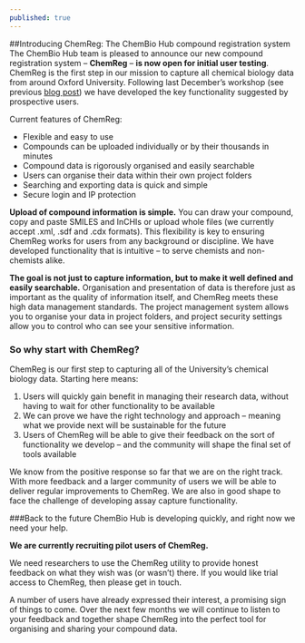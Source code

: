 ```yaml
---
published: true
---
```


##Introducing ChemReg: The ChemBio Hub compound registration system
The ChemBio Hub team is pleased to announce our new compound registration system – **ChemReg** – **is now open for initial user testing**. ChemReg is the first step in our mission to capture all chemical biology data from around Oxford University. Following last December’s workshop (see previous [blog post](https://chembiohub.ox.ac.uk/blog/2014/12/15/registration-workshop.html "Workshop on recording and managing data related to small molecules - 9th December 2014")) we have developed the key functionality suggested by prospective users. 

Current features of ChemReg:
-	Flexible and easy to use
-	Compounds can be uploaded individually or by their thousands in minutes
-	Compound data is rigorously organised and easily searchable
-	Users can organise their data within their own project folders
-	Searching and exporting data is quick and simple
-	Secure login and IP protection

**Upload of compound information is simple.** You can draw your compound, copy and paste SMILES and InCHIs or upload whole files (we currently accept .xml, .sdf and .cdx formats). This flexibility is key to ensuring ChemReg works for users from any background or discipline. We have developed functionality that is intuitive – to serve chemists and non-chemists alike.

**The goal is not just to capture information, but to make it well defined and easily searchable.** Organisation and presentation of data is therefore just as important as the quality of information itself, and ChemReg meets these high data management standards. The project management system allows you to organise your data in project folders, and project security settings allow you to control who can see your sensitive information.

### So why start with ChemReg?
ChemReg is our first step to capturing all of the University’s chemical biology data.
Starting here means:

1.	Users will  quickly gain benefit in managing their research data, without having to wait for other functionality to be available
2.	We can prove we have the right technology and approach – meaning what we provide next will be sustainable for the future
3.	Users of ChemReg will be able to give their feedback on the sort of functionality we develop – and the community will shape the final set of tools available

We know from the positive response so far that we are on the right track.  With more feedback and a larger community of users we will be able to deliver regular improvements to ChemReg. We are also in good shape to face the challenge of developing assay capture functionality.

###Back to the future
ChemBio Hub is developing quickly, and right now we need your help.

**We are currently recruiting pilot users of ChemReg.**

We need researchers to use the ChemReg utility to provide honest feedback on what they wish was (or wasn’t) there. If you would like trial access to ChemReg, then please get in touch. 

A number of users have already expressed their interest, a promising sign of things to come. Over the next few months we will continue to listen to your feedback and together shape ChemReg into the perfect tool for organising and sharing your compound data.
